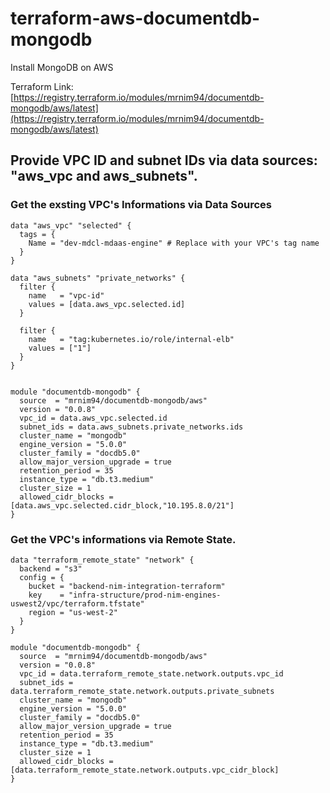# terraform-aws-documentdb-mongodb
Install MongoDB on AWS   

Terraform Link:
[https://registry.terraform.io/modules/mrnim94/documentdb-mongodb/aws/latest](https://registry.terraform.io/modules/mrnim94/documentdb-mongodb/aws/latest)


## Provide VPC ID and subnet IDs via data sources: "aws_vpc and aws_subnets".

### Get the exsting VPC's Informations via Data Sources
```hcl
data "aws_vpc" "selected" {
  tags = {
    Name = "dev-mdcl-mdaas-engine" # Replace with your VPC's tag name
  }
}

data "aws_subnets" "private_networks" {
  filter {
    name   = "vpc-id"
    values = [data.aws_vpc.selected.id]
  }

  filter {
    name   = "tag:kubernetes.io/role/internal-elb"
    values = ["1"]
  }
}


module "documentdb-mongodb" {
  source  = "mrnim94/documentdb-mongodb/aws"
  version = "0.0.8"
  vpc_id = data.aws_vpc.selected.id
  subnet_ids = data.aws_subnets.private_networks.ids
  cluster_name = "mongodb"
  engine_version = "5.0.0"
  cluster_family = "docdb5.0"
  allow_major_version_upgrade = true
  retention_period = 35
  instance_type = "db.t3.medium"
  cluster_size = 1
  allowed_cidr_blocks = [data.aws_vpc.selected.cidr_block,"10.195.8.0/21"]
}
```


### Get the VPC's informations via Remote State.

```hcl
data "terraform_remote_state" "network" {
  backend = "s3"
  config = {
    bucket = "backend-nim-integration-terraform"
    key    = "infra-structure/prod-nim-engines-uswest2/vpc/terraform.tfstate"
    region = "us-west-2"
  }
}

module "documentdb-mongodb" {
  source  = "mrnim94/documentdb-mongodb/aws"
  version = "0.0.8"
  vpc_id = data.terraform_remote_state.network.outputs.vpc_id
  subnet_ids = data.terraform_remote_state.network.outputs.private_subnets
  cluster_name = "mongodb"
  engine_version = "5.0.0"
  cluster_family = "docdb5.0"
  allow_major_version_upgrade = true
  retention_period = 35
  instance_type = "db.t3.medium"
  cluster_size = 1
  allowed_cidr_blocks = [data.terraform_remote_state.network.outputs.vpc_cidr_block]
}
```
